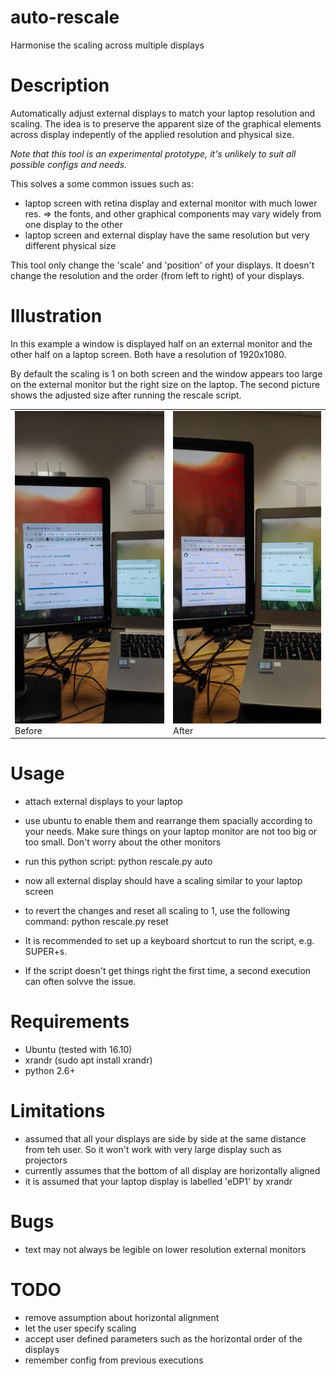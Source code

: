 # auto-rescale

Harmonise the scaling across multiple displays

# Description

Automatically adjust external displays to match your laptop resolution and scaling. The idea is to preserve the apparent size of the graphical elements across display indepently of the applied resolution and physical size.

*Note that this tool is an experimental prototype, it's unlikely to suit all possible configs and needs.*

This solves a some common issues such as:
* laptop screen with retina display and external monitor with much lower res. => the fonts, and other graphical components may vary widely from one display to the other
* laptop screen and external display have the same resolution but very different physical size

This tool only change the 'scale' and 'position' of your displays. It doesn't change the resolution and the order (from left to right) of your displays.  

# Illustration

In this example a window is displayed half on an external monitor and the other half on a laptop screen. Both have a resolution of 1920x1080.

By default the scaling is 1 on both screen and the window appears too large on the external monitor but the right size on the laptop.
The second picture shows the adjusted size after running the rescale script.  

<table>
<tr>
<td>
<img src="doc/rescale-before-small.jpg?raw=true" height="500" />
<br/>
Before
</td>
<td>
<img src="doc/rescale-after-small.jpg?raw=true" height="500" />
<br/>
After
</td>
</tr>
</table>


# Usage
* attach external displays to your laptop
* use ubuntu to enable them and rearrange them spacially according to your needs. Make sure things on your laptop monitor are not too big or too small. Don't worry about the other monitors
* run this python script: python rescale.py auto
* now all external display should have a scaling similar to your laptop screen

* to revert the changes and reset all scaling to 1, use the following command: python rescale.py reset

* It is recommended to set up a keyboard shortcut to run the script, e.g. SUPER+s.
* If the script doesn't get things right the first time, a second execution can often solvve the issue.

# Requirements
* Ubuntu (tested with 16.10)
* xrandr (sudo apt install xrandr)
* python 2.6+

# Limitations
* assumed that all your displays are side by side at the same distance from teh user. So it won't work with very large display such as projectors
* currently assumes that the bottom of all display are horizontally aligned
* it is assumed that your laptop display is labelled 'eDP1' by xrandr

# Bugs
* text may not always be legible on lower resolution external monitors

# TODO
* remove assumption about horizontal alignment
* let the user specify scaling
* accept user defined parameters such as the horizontal order of the displays
* remember config from previous executions

